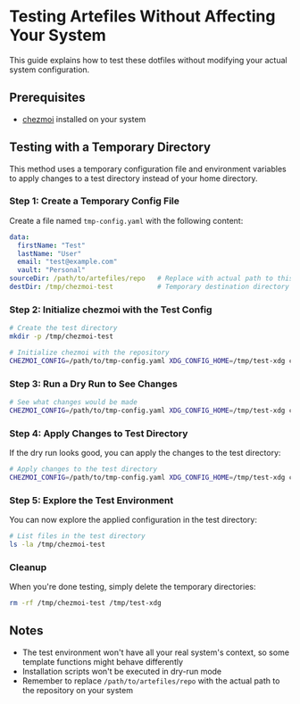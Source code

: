 # Testing Artefiles Without Affecting Your System

This guide explains how to test these dotfiles without modifying your actual system configuration.

## Prerequisites

- [chezmoi](https://chezmoi.io/) installed on your system

## Testing with a Temporary Directory

This method uses a temporary configuration file and environment variables to apply changes to a test directory instead of your home directory.

### Step 1: Create a Temporary Config File

Create a file named `tmp-config.yaml` with the following content:

```yaml
data:
  firstName: "Test"
  lastName: "User"
  email: "test@example.com"
  vault: "Personal"
sourceDir: /path/to/artefiles/repo   # Replace with actual path to this repository
destDir: /tmp/chezmoi-test           # Temporary destination directory
```

### Step 2: Initialize chezmoi with the Test Config

```bash
# Create the test directory
mkdir -p /tmp/chezmoi-test

# Initialize chezmoi with the repository
CHEZMOI_CONFIG=/path/to/tmp-config.yaml XDG_CONFIG_HOME=/tmp/test-xdg chezmoi init --source=/path/to/artefiles/repo
```

### Step 3: Run a Dry Run to See Changes

```bash
# See what changes would be made
CHEZMOI_CONFIG=/path/to/tmp-config.yaml XDG_CONFIG_HOME=/tmp/test-xdg chezmoi apply --dry-run --verbose
```

### Step 4: Apply Changes to Test Directory

If the dry run looks good, you can apply the changes to the test directory:

```bash
# Apply changes to the test directory
CHEZMOI_CONFIG=/path/to/tmp-config.yaml XDG_CONFIG_HOME=/tmp/test-xdg chezmoi apply
```

### Step 5: Explore the Test Environment

You can now explore the applied configuration in the test directory:

```bash
# List files in the test directory
ls -la /tmp/chezmoi-test
```

### Cleanup

When you're done testing, simply delete the temporary directories:

```bash
rm -rf /tmp/chezmoi-test /tmp/test-xdg
```

## Notes

- The test environment won't have all your real system's context, so some template functions might behave differently
- Installation scripts won't be executed in dry-run mode
- Remember to replace `/path/to/artefiles/repo` with the actual path to the repository on your system
